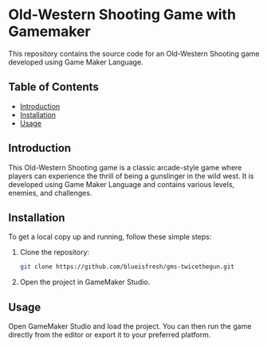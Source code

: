 # Old-Western Shooting Game with Gamemaker

This repository contains the source code for an Old-Western Shooting game developed using Game Maker Language.

## Table of Contents

- [Introduction](#introduction)
- [Installation](#installation)
- [Usage](#usage)

## Introduction

This Old-Western Shooting game is a classic arcade-style game where players can experience the thrill of being a gunslinger in the wild west. It is developed using Game Maker Language and contains various levels, enemies, and challenges.

## Installation

To get a local copy up and running, follow these simple steps:

1. Clone the repository:
   ```sh
   git clone https://github.com/blueisfresh/gms-twicethegun.git
   ```
2. Open the project in GameMaker Studio.

## Usage

Open GameMaker Studio and load the project. You can then run the game directly from the editor or export it to your preferred platform.
